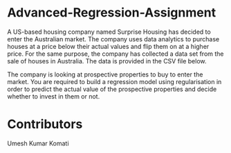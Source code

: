 # Advanced-Regression-Assignment
A US-based housing company named Surprise Housing has decided to enter the Australian market.
The company uses data analytics to purchase houses at a price below their actual values and flip them on at a higher price.
For the same purpose, the company has collected a data set from the sale of houses in Australia.
The data is provided in the CSV file below.

The company is looking at prospective properties to buy to enter the market.
You are required to build a regression model using regularisation in order to predict the actual value of the prospective 
properties and decide whether to invest in them or not.


# Contributors
Umesh Kumar Komati